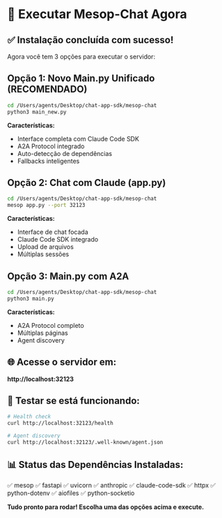 # 🚀 Executar Mesop-Chat Agora

## ✅ Instalação concluída com sucesso!

Agora você tem 3 opções para executar o servidor:

## Opção 1: Novo Main.py Unificado (RECOMENDADO)

```bash
cd /Users/agents/Desktop/chat-app-sdk/mesop-chat
python3 main_new.py
```

**Características:**
- Interface completa com Claude Code SDK
- A2A Protocol integrado
- Auto-detecção de dependências
- Fallbacks inteligentes

## Opção 2: Chat com Claude (app.py)

```bash
cd /Users/agents/Desktop/chat-app-sdk/mesop-chat
mesop app.py --port 32123
```

**Características:**
- Interface de chat focada
- Claude Code SDK integrado
- Upload de arquivos
- Múltiplas sessões

## Opção 3: Main.py com A2A

```bash
cd /Users/agents/Desktop/chat-app-sdk/mesop-chat
python3 main.py
```

**Características:**
- A2A Protocol completo
- Múltiplas páginas
- Agent discovery

## 🌐 Acesse o servidor em:

**http://localhost:32123**

## 🧪 Testar se está funcionando:

```bash
# Health check
curl http://localhost:32123/health

# Agent discovery
curl http://localhost:32123/.well-known/agent.json
```

## 📊 Status das Dependências Instaladas:

✅ mesop
✅ fastapi
✅ uvicorn
✅ anthropic
✅ claude-code-sdk
✅ httpx
✅ python-dotenv
✅ aiofiles
✅ python-socketio

**Tudo pronto para rodar! Escolha uma das opções acima e execute.**